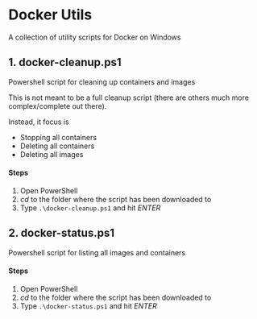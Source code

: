 # Docker Utils

A collection of utility scripts for Docker on Windows


## 1. docker-cleanup.ps1
Powershell script for cleaning up containers and images

This is not meant to be a full cleanup script (there are others much more complex/complete out there). 

Instead, it focus is
  * Stopping all containers
  * Deleting all containers
  * Deleting all images

#### Steps
1. Open PowerShell
2. *cd* to the folder where the script has been downloaded to
3. Type `.\docker-cleanup.ps1` and hit *ENTER*


## 2. docker-status.ps1
Powershell script for listing all images and containers

#### Steps
1. Open PowerShell
2. *cd* to the folder where the script has been downloaded to
3. Type `.\docker-status.ps1` and hit *ENTER*
  
